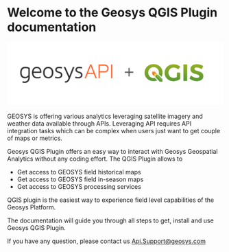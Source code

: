 # Welcome to the Geosys QGIS Plugin documentation

![logo](https://raw.githubusercontent.com/GEOSYS/qgis-plugin-doc/master/Assets/Images/QGIS_Plugin.png)

GEOSYS is offering various analytics leveraging satellite imagery and weather data available through APIs. Leveraging API requires API integration tasks which can be complex when users just want to get couple of maps or metrics. 

Geosys QGIS Plugin offers an easy way to interact with Geosys Geospatial Analytics without any coding effort. The QGIS Plugin allows to

- Get access to GEOSYS field historical maps
- Get access to GEOSYS field in-season maps
- Get access to GEOSYS processing services 

QGIS plugin is the easiest way to experience field level capabilities of the Geosys Platform.

The documentation will guide you through all steps to get, install and use Geosys QGIS Plugin. 

If you have any question, please contact us [Api.Support@geosys.com](url)  